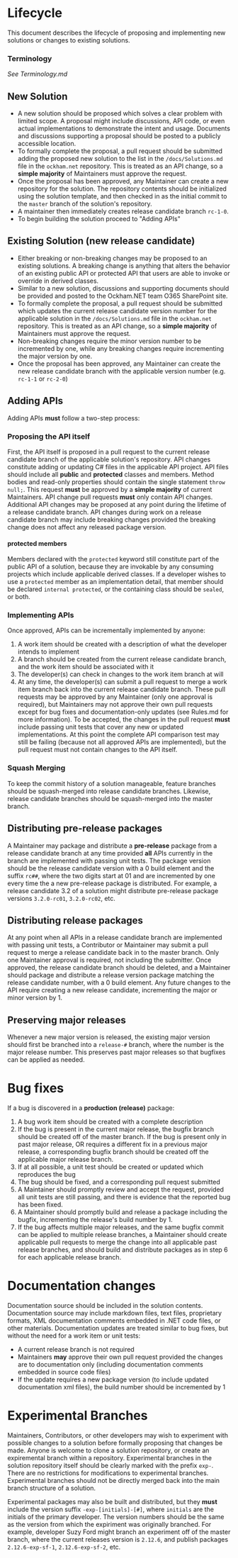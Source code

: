# Lifecycle

This document describes the lifecycle of proposing and implementing new solutions or changes to existing solutions.

### Terminology

*See Terminology.md*

## New Solution

 - A new solution should be proposed which solves a clear problem with limited scope. A proposal might include discussions, API code, or even actual implementations to demonstrate the intent and usage. Documents and discussions supporting a proposal should be posted to a publicly accessible location.
 - To formally complete the proposal, a pull request should be submitted adding the proposed new solution to the list in the `/docs/Solutions.md` file in the `ockham.net` repository. This is treated as an API change, so a **simple majority** of Maintainers must approve the request.
 - Once the proposal has been approved, any Maintainer can create a new repository for the solution. The repository contents should be initialized using the solution template, and then checked in as the initial commit to the `master` branch of the solution's repository.
 - A maintainer then immediately creates release candidate branch `rc-1-0`.
 - To begin building the solution proceed to "Adding APIs"

## Existing Solution (new release candidate)

 - Either breaking or non-breaking changes may be proposed to an existing solutions. A breaking change is anything that alters the behavior of an existing public API or protected API that users are able to invoke or override in derived classes. 
 - Similar to a new solution, discussions and supporting documents should be provided and posted to the Ockham.NET team O365 SharePoint site.
 - To formally complete the proposal, a pull request should be submitted which updates the current release candidate version number for the applicable solution in the `/docs/Solutions.md` file in the `ockham.net` repository. This is treated as an API change, so a **simple majority** of Maintainers must approve the request.
 - Non-breaking changes require the minor version number to be incremented by one, while any breaking changes require incrementing the major version by one.
 - Once the proposal has been approved, any Maintainer can create the new release candidate branch with the applicable version number (e.g. `rc-1-1` or `rc-2-0`)

## Adding APIs

Adding APIs **must** follow a two-step process:

### Proposing the API itself
First, the API itself is proposed in a pull request to the current release candidate branch of the applicable solution's repository. API changes constitute adding or updating C# files in the applicable API project. API files should include all **public** and **protected** classes and members. Method bodies and read-only properties should contain the single statement `throw null;`. This request **must** be approved by a **simple majority** of current Maintainers. API change pull requests **must** only contain API changes. Additional API changes may be proposed at any point during the lifetime of a release candidate branch. API changes during work on a release candidate branch may include breaking changes provided the breaking change does not affect any released package version.

#### protected members

Members declared with the `protected` keyword still constitute part of the public API of a solution, because they are invokable by any consuming projects which include applicable derived classes. If a developer wishes to use a `protected` member as an implementation detail, that member should be declared `internal protected`, or the containing class should be `sealed`, or both.  

### Implementing APIs
Once approved, APIs can be incrementally implemented by anyone:

1. A work item should be created with a description of what the developer intends to implement
2. A branch should be created from the current release candidate branch, and the work item should be associated with it
3. The developer(s) can check in changes to the work item branch at will
4. At any time, the developer(s) can submit a pull request to merge a work item branch back into the current release candidate branch. These pull requests may be approved by any Maintainer (only one approval is required), but Maintainers may not approve their own pull requests except for bug fixes and documentation-only updates (see Rules.md for more information). To be accepted, the changes in the pull request **must** include passing unit tests that cover any new or updated implementations. At this point the complete API comparison test may still be failing (because not all approved APIs are implemented), but the pull request must not contain changes to the API itself.

### Squash Merging
To keep the commit history of a solution manageable, feature branches should be squash-merged into release candidate branches. Likewise, release candidate branches should be squash-merged into the master branch.

## Distributing pre-release packages
A Maintainer may package and distribute a **pre-release** package from a release candidate branch at any time provided **all** APIs currently in the branch are implemented with passing unit tests. The package version should be the release candidate version with a 0 build element and the suffix `rc##`, where the two digits start at 01 and are incremented by one every time the a new pre-release package is distributed. For example, a release candidate 3.2 of a solution might distribute pre-release package versions `3.2.0-rc01`, `3.2.0-rc02`, etc.

## Distributing release packages
At any point when all APIs in a release candidate branch are implemented with passing unit tests, a Contributor or Maintainer may submit a pull request to merge a release candidate back in to the master branch. Only one Maintainer approval is required, not including the submitter. Once approved, the release candidate branch should be deleted, and a Maintainer should package and distribute a release version package matching the release candidate number, with a 0 build element. Any future changes to the API require creating a new release candidate, incrementing the major or minor version by 1. 

## Preserving major releases
Whenever a new major version is released, the existing major version should first be branched into a `release-#` branch, where the number is the major release number. This preserves past major releases so that bugfixes can be applied as needed.

# Bug fixes
If a bug is discovered in a **production (release)** package: 

1. A bug work item should be created with a complete description
2. If the bug is present in the current major release, the bugfix branch should be created off of the master branch. If the bug is present only in past major release, OR requires a different fix in a previous major release, a corresponding bugfix branch should be created off the applicable major release branch.
3. If at all possible, a unit test should be created or updated which reproduces the bug
4. The bug should be fixed, and a corresponding pull request submitted
5. A Maintainer should promptly review and accept the request, provided all unit tests are still passing, and there is evidence that the reported bug has been fixed.
6. A Maintainer should promptly build and release a package including the bugfix, incrementing the release's build number by 1.
7. If the bug affects multiple major releases, and the same bugfix commit can be applied to multiple release branches, a Maintainer should create applicable pull requests to merge the change into all applicable past release branches, and should build and distribute packages as in step 6 for each applicable release branch.

# Documentation changes
Documentation source should be included in the solution contents. Documentation source may include markdown files, text files, proprietary formats, XML documentation comments embedded in .NET code files, or other materials. Documentation updates are treated similar to bug fixes, but without the need for a work item or unit tests:

 - A current release branch is not required
 - Maintainers **may** approve their own pull request provided the changes are to documentation only (including documentation comments embedded in source code files)
 - If the update requires a new package version (to include updated documentation xml files), the build number should be incremented by 1

# Experimental Branches
Maintainers, Contributors, or other developers may wish to experiment with possible changes to a solution before formally proposing that changes be made. Anyone is welcome to clone a solution repository, or create an expiremental branch within a repository. Experimental branches in the solution repository itself should be clearly marked with the prefix `exp-`. There are no restrictions for modifications to experimental branches. Experimental branches should not be directly merged back into the main branch structure of a solution.

Experimental packages may also be built and distributed, but they **must** include the version suffix `-exp-[initials]-[#]`, where `initials` are the initials of the primary developer. The version numbers should be the same as the version from which the expiriment was originally branched. For example, developer Suzy Ford might branch an experiment off of the master branch, where the current releases version is `2.12.6`, and publish packages `2.12.6-exp-sf-1`, `2.12.6-exp-sf-2`, etc.